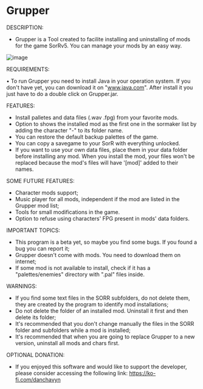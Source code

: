 # Grupper

DESCRIPTION:

* Grupper is a Tool created to facilite installing and uninstalling of mods for the game SorRv5. You can manage your mods by an easy way.

![image](https://user-images.githubusercontent.com/36929636/173195818-204dea51-71d7-48ab-92ee-9dd4ee1677db.png)

REQUIREMENTS:

• To run Grupper you need to install Java in your operation system. If you don't have yet, you can download it on "www.java.com". After install it you just have to do a double click on Grupper.jar.

FEATURES:

* Install palletes and data files (.wav .fpg) from your favorite mods.
* Option to shows the installed mod as the first one in the sormaker list by adding the character "-" to its folder name.
* You can restore the default backup palettes of the game.
* You can copy a savegame to your SorR with everything unlocked.
* If you want to use your own data files, place them in your data folder before installing any mod. When you install the mod, your files won't be replaced because the mod's files will have '[mod]' added to their names.

SOME FUTURE FEATURES:

* Character mods support;
* Music player for all mods, independent if the mod are listed in the Grupper mod list;
* Tools for small modifications in the game.
* Option to refuse using characters' FPG present in mods' data folders.

IMPORTANT TOPICS:

* This program is a beta yet, so maybe you find some bugs. If you found a bug you can report it;
* Grupper doesn't come with mods. You need to download them on internet;
* If some mod is not available to install, check if it has a "palettes/enemies" directory with ".pal" files inside.


WARNINGS:

* If you find some text files in the SORR subfolders, do not delete them, they are created by the program to identify mod installations;
* Do not delete the folder of an installed mod. Uninstall it first and then delete its folder;
* It's recommended that you don't change manually the files in the SORR folder and subfolders while a mod is installed;
* It's recommended that when you are going to replace Grupper to a new version, uninstall all mods and chars first.

OPTIONAL DONATION:

* If you enjoyed this software and would like to support the developer, please consider accessing the following link: https://ko-fi.com/danchavyn